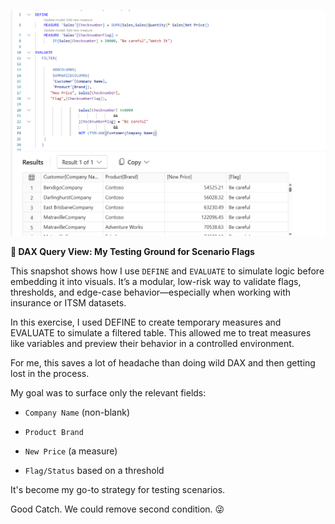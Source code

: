![DAX Query View Testing](https://github.com/RenzieCoding/View_Portfolio/blob/main/Images/DAX/DAX%20View/DaxViewWithTables.png?raw=true)

**🧪 DAX Query View: My Testing Ground for Scenario Flags**

This snapshot shows how I use `DEFINE` and `EVALUATE` to simulate logic before embedding it into visuals. It’s a modular, low-risk way to validate flags, thresholds, and edge-case behavior—especially when working with insurance or ITSM datasets.


In this exercise, I used DEFINE to create temporary measures and EVALUATE to simulate a filtered table. This allowed me to treat measures like variables and preview their behavior in a controlled environment.

For me, this saves a lot of headache than doing wild DAX and then getting lost in the process. 

My goal was to surface only the relevant fields:
- `Company Name` (non-blank)
    
- `Product Brand`
    
- `New Price` (a measure)
    
- `Flag/Status` based on a threshold
  
It's become my go-to strategy for testing scenarios.

Good Catch. We could remove second condition. 😜
